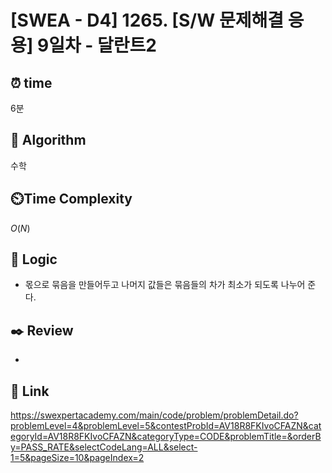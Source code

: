 # [SWEA - D4] 1265. [S/W 문제해결 응용] 9일차 - 달란트2
 
## ⏰  **time**

6분
  
## :pushpin: **Algorithm**

수학
  
## ⏲️**Time Complexity**

$O(N)$
    
## :round_pushpin: **Logic**
- 몫으로 묶음을 만들어두고 나머지 값들은 묶음들의 차가 최소가 되도록 나누어 준다.
  
## :black_nib: **Review**
- 
  
## 📡 Link
https://swexpertacademy.com/main/code/problem/problemDetail.do?problemLevel=4&problemLevel=5&contestProbId=AV18R8FKIvoCFAZN&categoryId=AV18R8FKIvoCFAZN&categoryType=CODE&problemTitle=&orderBy=PASS_RATE&selectCodeLang=ALL&select-1=5&pageSize=10&pageIndex=2
